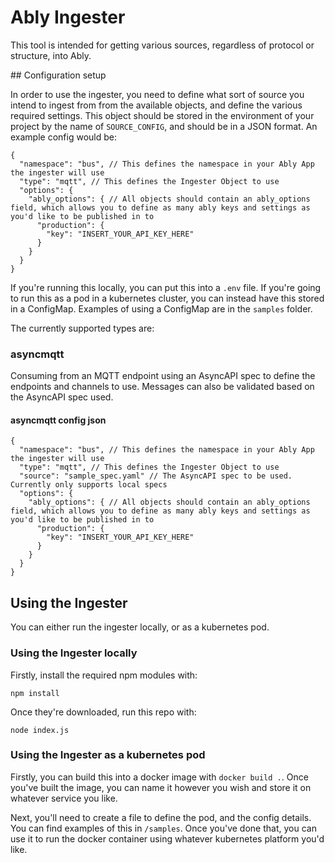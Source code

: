 # Ably Ingester

This tool is intended for getting various sources, regardless of protocol or structure, into Ably.

## Configuration setup

In order to use the ingester, you need to define what sort of source you intend to ingest from from the available objects, and define the various required settings. This object should be stored in the environment of your project by the name of `SOURCE_CONFIG`, and should be in a JSON format. An example config would be:

```
{
  "namespace": "bus", // This defines the namespace in your Ably App the ingester will use
  "type": "mqtt", // This defines the Ingester Object to use
  "options": {
    "ably_options": { // All objects should contain an ably_options field, which allows you to define as many ably keys and settings as you'd like to be published in to
      "production": {
        "key": "INSERT_YOUR_API_KEY_HERE"
      }
    }
  }
}
```

If you're running this locally, you can put this into a `.env` file. If you're going to run this as a pod in a kubernetes cluster, you can instead have this stored in a ConfigMap. Examples of using a ConfigMap are in the `samples` folder.

The currently supported types are:

### asyncmqtt

Consuming from an MQTT endpoint using an AsyncAPI spec to define the endpoints and channels to use. Messages can also be validated based on the AsyncAPI spec used.

#### asyncmqtt config json

```
{
  "namespace": "bus", // This defines the namespace in your Ably App the ingester will use
  "type": "mqtt", // This defines the Ingester Object to use
  "source": "sample_spec.yaml" // The AsyncAPI spec to be used. Currently only supports local specs
  "options": {
    "ably_options": { // All objects should contain an ably_options field, which allows you to define as many ably keys and settings as you'd like to be published in to
      "production": {
        "key": "INSERT_YOUR_API_KEY_HERE"
      }
    }
  }
}
```

## Using the Ingester

You can either run the ingester locally, or as a kubernetes pod.

### Using the Ingester locally

Firstly, install the required npm modules with:

`npm install`

Once they're downloaded, run this repo with:

`node index.js`

### Using the Ingester as a kubernetes pod

Firstly, you can build this into a docker image with `docker build .`. Once you've built the image, you can name it however you wish and store it on whatever service you like.

Next, you'll need to create a file to define the pod, and the config details. You can find examples of this in `/samples`. Once you've done that, you can use it to run the docker container using whatever kubernetes platform you'd like.
